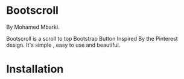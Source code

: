 Bootscroll
==========

By Mohamed Mbarki.

Bootscroll is a scroll to top Bootstrap Button Inspired By the Pinterest design. It's simple , easy to use and beautiful.


Installation 
==========


